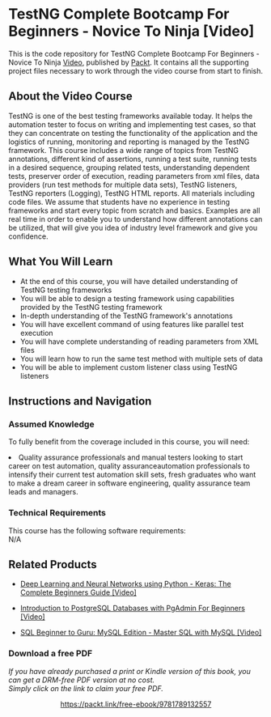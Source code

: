 # TestNG Complete Bootcamp For Beginners - Novice To Ninja [Video]
This is the code repository for TestNG Complete Bootcamp For Beginners - Novice To Ninja [Video](https://www.packtpub.com/application-development/testng-complete-bootcamp-beginners-novice-ninja-video), published by [Packt](https://www.packtpub.com/?utm_source=github). It contains all the supporting project files necessary to work through the video course from start to finish.

## About the Video Course
TestNG is one of the best testing frameworks available today. It helps the automation tester to focus on writing and implementing test cases, so that they can concentrate on testing the functionality of the application and the logistics of running, monitoring and reporting is managed by the TestNG framework. This course includes a wide range of topics from TestNG annotations, different kind of assertions, running a test suite, running tests in a desired sequence, grouping related tests, understanding dependent tests, preserver order of execution, reading parameters from xml files, data providers (run test methods for multiple data sets), TestNG listeners, TestNG reporters (Logging), TestNG HTML reports. All materials including code files. We assume that students have no experience in testing frameworks and start every topic from scratch and basics. Examples are all real time in order to enable you to understand how different annotations can be utilized, that will give you idea of industry level framework and give you confidence.

<H2>What You Will Learn</H2>
<DIV class=book-info-will-learn-text>
<UL>
<LI> At the end of this course, you will have detailed understanding of TestNG testing frameworks</LI>
<LI> You will be able to design a testing framework using capabilities provided by the TestNG testing framework </LI>
<LI> In-depth understanding of the TestNG framework's annotations</LI>
<LI> You will have excellent command of using features like parallel test execution </LI>
<LI> You will have complete understanding of reading parameters from XML files </LI>
<LI> You will learn how to run the same test method with multiple sets of data </LI>
<LI> You will be able to implement custom listener class using TestNG listeners </LI>
</UL></DIV>

## Instructions and Navigation
### Assumed Knowledge
To fully benefit from the coverage included in this course, you will need:<br/>
<DIV class=book-info-will-learn-text>
<LI> Quality assurance professionals and manual testers looking to start career on test automation, quality assuranceautomation professionals to intensify their current test automation skill sets, fresh graduates who want to make a dream career in software engineering, quality assurance team leads and managers.</LI>
</UL><DIV>

### Technical Requirements
This course has the following software requirements:<br/>
N/A

## Related Products
* [Deep Learning and Neural Networks using Python - Keras: The Complete Beginners Guide [Video]](https://www.packtpub.com/application-development/deep-learning-and-neural-networks-using-python-keras-complete-beginners-guid)

* [Introduction to PostgreSQL Databases with PgAdmin For Beginners [Video]](https://www.packtpub.com/application-development/introduction-postgresql-databases-pgadmin-beginners-video)

* [SQL Beginner to Guru: MySQL Edition - Master SQL with MySQL [Video]](https://www.packtpub.com/application-development/sql-beginner-guru-mysql-edition-master-sql-mysql-video)
### Download a free PDF

 <i>If you have already purchased a print or Kindle version of this book, you can get a DRM-free PDF version at no cost.<br>Simply click on the link to claim your free PDF.</i>
<p align="center"> <a href="https://packt.link/free-ebook/9781789132557">https://packt.link/free-ebook/9781789132557 </a> </p>